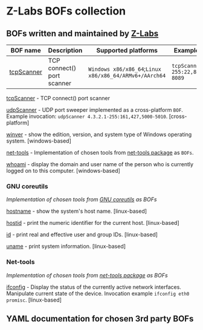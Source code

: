 # Z-Labs BOFs collection

## BOFs written and maintained by [Z-Labs](https://z-labs.eu/)

| BOF name  | Description | Supported platforms | Example invoation
| ------------- | ------------------------------ | ---------------------- | ------------------ |
| [tcpScanner](src/tcpScanner.zig)  | TCP connect() port scanner  | `Windows x86/x86_64`;`Linux x86/x86_64/ARMv6+/AArch64` | `tcpScanner 4.3.2.1-255:22,80,443,8080-8089` |

[tcpScanner](src/tcpScanner.zig) - TCP connect() port scanner

[udpScanner](src/udpScanner.zig) - UDP port sweeper implemented as a cross-platform `BOF`. Example invocation: `udpScanner 4.3.2.1-255:161,427,5000-5010`. [cross-platform]

[winver](src/wWinver.zig) - show the edition, version, and system type of Windows operating system. [windows-based]

[net-tools](src/net-tools/) - Implementation of chosen tools from [net-tools package](https://salsa.debian.org/debian/net-tools) as `BOFs`.

[whoami](src/wWhoami.zig) - display the domain and user name of the person who is currently logged on to this computer. [windows-based]


### GNU coreutils

*Implementation of chosen tools from [GNU coreutils](http://git.savannah.gnu.org/gitweb/?p=coreutils.git) as BOFs*

[hostname](src/coreutils/hostname.zig) - show the system's host name. [linux-based]

[hostid](src/coreutils/hostid.zig) - print the numeric identifier for the current host. [linux-based]

[id](src/coreutils/id.zig) - print real and effective user and group IDs. [linux-based]

[uname](src/coreutils/uname.zig) - print system information. [linux-based]

### Net-tools

*Implementation of chosen tools from [net-tools package](https://salsa.debian.org/debian/net-tools) as BOFs*

[ifconfig](src/net-tools/ifconfig.zig) - Display the status of the currently active network interfaces. Manipulate current state of the device. Invocation example `ifconfig eth0 promisc`. [linux-based]

## YAML documentation for chosen 3rd party BOFs
